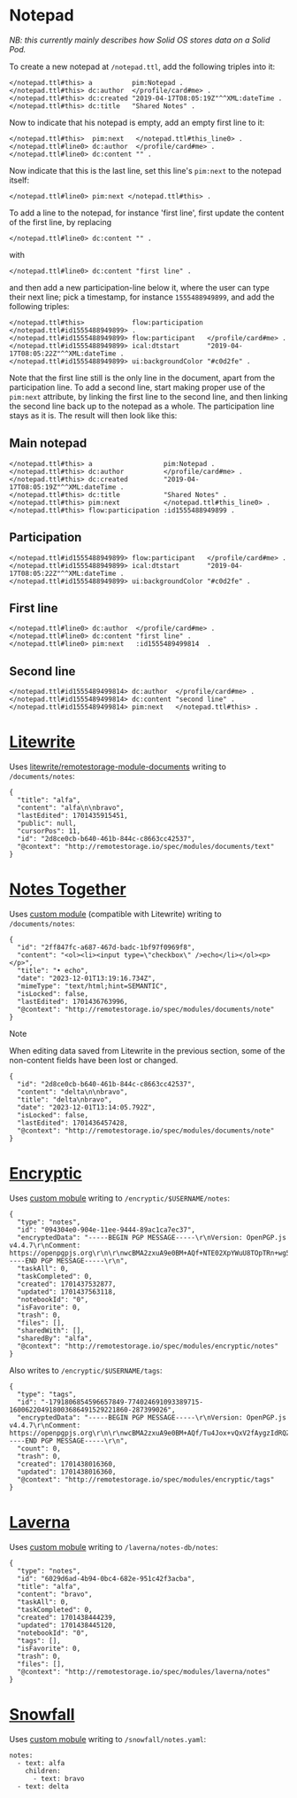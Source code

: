 # Notepad
_NB: this currently mainly describes how Solid OS stores data on a Solid Pod._

To create a new notepad at `/notepad.ttl`, add the following triples into it:

```turtle
</notepad.ttl#this> a          pim:Notepad .
</notepad.ttl#this> dc:author  </profile/card#me> .
</notepad.ttl#this> dc:created "2019-04-17T08:05:19Z"^^XML:dateTime .
</notepad.ttl#this> dc:title   "Shared Notes" .
```

Now to indicate that his notepad is empty, add an empty first line to it:

```turtle
</notepad.ttl#this>  pim:next   </notepad.ttl#this_line0> .
</notepad.ttl#line0> dc:author  </profile/card#me> .
</notepad.ttl#line0> dc:content "" .
```

Now indicate that this is the last line, set this line's `pim:next` to the notepad itself:

```turtle
</notepad.ttl#line0> pim:next </notepad.ttl#this> .
```

To add a line to the notepad, for instance 'first line', first update the content of the first line, by replacing

```turtle
</notepad.ttl#line0> dc:content "" .
```

with

```turtle
</notepad.ttl#line0> dc:content "first line" .
```

and then add a new participation-line below it, where the user can type their next line; pick a timestamp, for instance `1555488949899`, and add the following triples:

```turtle
</notepad.ttl#this>            flow:participation </notepad.ttl#id1555488949899> .
</notepad.ttl#id1555488949899> flow:participant   </profile/card#me> .
</notepad.ttl#id1555488949899> ical:dtstart       "2019-04-17T08:05:22Z"^^XML:dateTime .
</notepad.ttl#id1555488949899> ui:backgroundColor "#c0d2fe" .
```

Note that the first line still is the only line in the document, apart from the participation line. To add a second line, start making proper use of the `pim:next` attribute, by linking the first line to the second line, and then linking the second line back up to the notepad as a whole. The participation line stays as it is. The result will then look like this:

## Main notepad

```turtle
</notepad.ttl#this> a                  pim:Notepad .
</notepad.ttl#this> dc:author          </profile/card#me> .
</notepad.ttl#this> dc:created         "2019-04-17T08:05:19Z"^^XML:dateTime .
</notepad.ttl#this> dc:title           "Shared Notes" .
</notepad.ttl#this> pim:next           </notepad.ttl#this_line0> .
</notepad.ttl#this> flow:participation :id1555488949899 .
```

## Participation

```turtle
</notepad.ttl#id1555488949899> flow:participant   </profile/card#me> .
</notepad.ttl#id1555488949899> ical:dtstart       "2019-04-17T08:05:22Z"^^XML:dateTime .
</notepad.ttl#id1555488949899> ui:backgroundColor "#c0d2fe" .
```

## First line

```turtle
</notepad.ttl#line0> dc:author  </profile/card#me> .
</notepad.ttl#line0> dc:content "first line" .
</notepad.ttl#line0> pim:next   :id1555489499814  .
```

## Second line

```turtle
</notepad.ttl#id1555489499814> dc:author  </profile/card#me> .
</notepad.ttl#id1555489499814> dc:content "second line" .
</notepad.ttl#id1555489499814> pim:next   </notepad.ttl#this> .
```

# [Litewrite](https://litewrite.net)

Uses [litewrite/remotestorage-module-documents](https://github.com/litewrite/remotestorage-module-documents) writing to `/documents/notes`:

```
{
  "title": "alfa",
  "content": "alfa\n\nbravo",
  "lastEdited": 1701435915451,
  "public": null,
  "cursorPos": 11,
  "id": "2d8ce0cb-b640-461b-844c-c8663cc42537",
  "@context": "http://remotestorage.io/spec/modules/documents/text"
}
```

# [Notes Together](https://notestogether.hominidsoftware.com)

Uses [custom module](https://github.com/DougReeder/notes-together/blob/main/src/RemoteNotes.js) (compatible with Litewrite) writing to `/documents/notes`:

```
{
  "id": "2ff847fc-a687-467d-badc-1bf97f0969f8",
  "content": "<ol><li><input type=\"checkbox\" />echo</li></ol><p></p>",
  "title": "• echo",
  "date": "2023-12-01T13:19:16.734Z",
  "mimeType": "text/html;hint=SEMANTIC",
  "isLocked": false,
  "lastEdited": 1701436763996,
  "@context": "http://remotestorage.io/spec/modules/documents/note"
}
```

> [!NOTE]  
> When editing data saved from Litewrite in the previous section, some of the non-content fields have been lost or changed.

```
{
  "id": "2d8ce0cb-b640-461b-844c-c8663cc42537",
  "content": "delta\n\nbravo",
  "title": "delta\nbravo",
  "date": "2023-12-01T13:14:05.792Z",
  "isLocked": false,
  "lastEdited": 1701436457428,
  "@context": "http://remotestorage.io/spec/modules/documents/note"
}
```

# [Encryptic](https://app.encryptic.org)

Uses [custom mobule](https://github.com/encryptic-team/encryptic/blob/master/src/scripts/components/sync/remotestorage/Module.js) writing to `/encryptic/$USERNAME/notes`:

```
{
  "type": "notes",
  "id": "094304e0-904e-11ee-9444-89ac1ca7ec37",
  "encryptedData": "-----BEGIN PGP MESSAGE-----\r\nVersion: OpenPGP.js v4.4.7\r\nComment: https://openpgpjs.org\r\n\r\nwcBMA2zxuA9e0BM+AQf+NTE02XpYWuU8TOpTRn+wg5Qn7eHfoA/Pl6TqAiSf\r\n//glR84H5wiQv/JJuG2PXZ8wsy1M2S3Fnaqh8G74/iUdi73uOxb5kS38Qk5g\r\nzjzSKZHSWO28Sxj+Aqb7uPpCLMwv7HAu57zPsxhjnYoHUolqGAIduNWYP4eC\r\nycnV1MRXlZWzhsPlHOsHKw5AnUg7Dbvz4yrmbPteSxJWqWiFIXKTK8btjQmx\r\nhlDz3e9AZpOTZTEKkueJ5p+ykKkgal1PwIxBo4MxqJr4cIzTYAgSOAyX6kdS\r\nkTFLcq2G3jzO0sdgeyJPL5q7TMQ88JsGKQ9qeDJo9HY15R5mpYWZ4LBSzlpK\r\nYNLA0gGzFpfQ8sZ0m42hHARQADGyzl8k6wr/ZO6+Yfscwwrt44tP5HleM4kM\r\n+5+aLY5KX462Oa0iGG01PJCW3iilgInqQf8/wbbIwx99fWzZRJhpGEE1CTJH\r\naq7BTTBtwUAPhcJWb7seHD752CdS5m0IKl/aAMTHScN3SljBGnvczJhs3WUV\r\n60uRE/xxQz4uPdDNChP2DlCvD1Ith0fSTqtMmM/x1DiAoO3Fj6ehoqXxvLv6\r\nGYLdhDEBwl7YH2GhuK9OtIOmgSqdeQkI/b/Fvx4Oj+8nRyK5Zys5f5s3P3FB\r\n69wY8Z9sMUuCJa5jNqXr6Gazq8H8z3Rm2dPIxRZxJ+kzTr3Z+1uQQhGy7FNg\r\nf9EP33hNCQ4Tfo4VCq8og8bie7hsz730prIX01lrb/poK8JztyiHtYMb2jmh\r\nQiZb+4brIkQf2tSeR246iICKZwuoTE/9rx93vWbFoyGpThnPFTcKGE8hvKUE\r\nBX96elhY0tzg3bXUsuOHAZbDdIqE6Bb19L3wLs5qtUQqJGS6XxPEaDXONC9K\r\nSQ==\r\n=dyiO\r\n-----END PGP MESSAGE-----\r\n",
  "taskAll": 0,
  "taskCompleted": 0,
  "created": 1701437532877,
  "updated": 1701437563118,
  "notebookId": "0",
  "isFavorite": 0,
  "trash": 0,
  "files": [],
  "sharedWith": [],
  "sharedBy": "alfa",
  "@context": "http://remotestorage.io/spec/modules/encryptic/notes"
}
```

Also writes to `/encryptic/$USERNAME/tags`:

```
{
  "type": "tags",
  "id": "-1791806854596657849-774024691093389715-160062204918003686491529221860-287399026",
  "encryptedData": "-----BEGIN PGP MESSAGE-----\r\nVersion: OpenPGP.js v4.4.7\r\nComment: https://openpgpjs.org\r\n\r\nwcBMA2zxuA9e0BM+AQf/Tu4Jox+vQxV2fAygzIdRQZXEvUNuBLvAY/jwhKld\r\nqua9P9kPkVm5a+OqNjFal46Ccgfw5aNbt3w4n8yPP5aPoBBHxPQd88Du9fxe\r\nTn/GkP8kG1SxtN9+rNAT1J/Gp9Mc+PtU5Ku7JB7FYRucWtvBh1pmUIvHRT3M\r\nhrFJQN3td3VYWEI1kjJ9pui2vAd03APEtWlp39X4PSQ038IWmnhnydX6ckLQ\r\nfYxY+JTQ9c+u4ukvIellTAaUH19GKSChevNydtfXd/3KJsf9cb1I8OEvoxPf\r\naSeU8gvRWjZIQvzgatgdMYEpVe87UDx671P/ZC1dAvuiv1nCiz6bayw158lj\r\ny9LAuAHp7b+3mIIe65YhUKhHdrHIHixda9/ZfwQwQGGWqWMtQ+9w4vOIvNiA\r\nS560M692Qc7bHdoifq/dUqDAjx6tHrh0Mz8LAj/obyRdBvqXMtGv6uxkbBkA\r\ns+zIPxTgi5Ak8iBTfZhUVlGAxNVDjiuYWyGPNNIeK7cVfiBVHTdaiH6+EBXc\r\n5t1jdwRZCtI2maa5MQTC8pQ0OFCclQkfFdvbDhywKLiWoDAdf+y1a0C5MdLA\r\naxTzoasQwPUvf4OvejtLnjVp2oxZFh4YF3TaZ+fjT+O8846c3kAcumVqDguN\r\nL5qJg5cD2OIykpTuYOie/3JB3FQQaJylDYYjPoiZkP5dlMj9mt1cxxhYG0aM\r\nLg6ciGzcht8JhTjqS7DqBe0vkX24jlRQdtGc8opgN3ksOpFIt+e9EBkanzdO\r\nx2hCQttpybznsPDpxDW3LT7zRzs7WN6Ch+H55skD7TjEIsn+zrYKfNV6ObUM\r\n594Bs6ADCfAdb2QKe1fgSViugFM=\r\n=AtF2\r\n-----END PGP MESSAGE-----\r\n",
  "count": 0,
  "trash": 0,
  "created": 1701438016360,
  "updated": 1701438016360,
  "@context": "http://remotestorage.io/spec/modules/encryptic/tags"
}
```

# [Laverna](https://laverna.cc)

Uses [custom mobule](https://github.com/Laverna/laverna/blob/master/app/scripts/modules/remotestorage/module.js) writing to `/laverna/notes-db/notes`:

```
{
  "type": "notes",
  "id": "6029d6ad-4b94-0bc4-682e-951c42f3acba",
  "title": "alfa",
  "content": "bravo",
  "taskAll": 0,
  "taskCompleted": 0,
  "created": 1701438444239,
  "updated": 1701438445120,
  "notebookId": "0",
  "tags": [],
  "isFavorite": 0,
  "trash": 0,
  "files": [],
  "@context": "http://remotestorage.io/spec/modules/laverna/notes"
}
```

# [Snowfall](https://snowfall.vercel.app)

Uses [custom mobule](https://github.com/71/snowfall/blob/master/client/common/remoteStorage.ts) writing to `/snowfall/notes.yaml`:

```
notes:
  - text: alfa
    children:
      - text: bravo
  - text: delta
```
